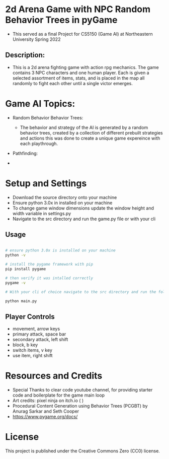 # 2d Arena Game with NPC Random Behavior Trees in pyGame
- This served as a final Project for CS5150 (Game AI) at Northeastern University Spring 2022

## Description: 
- This is a 2d arena fighting game with action rpg mechanics. The game contains 3 NPC characters and one human player. Each is given a selected assortment of items, stats, and is placed in the map all randomly to fight each other until a single victor emerges.

# Game AI Topics:

- Random Behavior Behavior Trees: 
    - The behavior and strategy of the AI is generated by a random behavior trees, created by a collection of different prebuilt strategies and actions this was done to create a unique game expereince with each playthrough. 

- Pathfinding:

- 


# Setup and Settings
- Download the source directory onto your machine 
- Ensure python 3.0x in installed on your machine 
- To change game window dimensions update the window height and width variable in settings.py
- Navigate to the src directory and run the game.py file or with your cli


## Usage

```bash

# ensure python 3.0x is installed on your machine
python -v

# install the pygame framework with pip 
pip install pygame

# then verify it was intalled correctly
pygame -v

# With your cli of choice navigate to the src directory and run the following command to start the game

python main.py 

``` 

## Player Controls

- movement, arrow keys
- primary attack, space bar
- secondary attack, left shift
- block, b key
- switch items, v key
- use item, right shift


# Resources and Credits

- Special Thanks to clear code youtube channel, for providing starter code and boilerplate for the game main loop
- Art credits: pixel ninja on itch.io (   )
- Procedural Content Generation using Behavior Trees (PCGBT) by 
Anurag Sarkar and Seth Cooper
- https://www.pygame.org/docs/

# License 

This project is published under the Creative Commons Zero (CC0) license.
